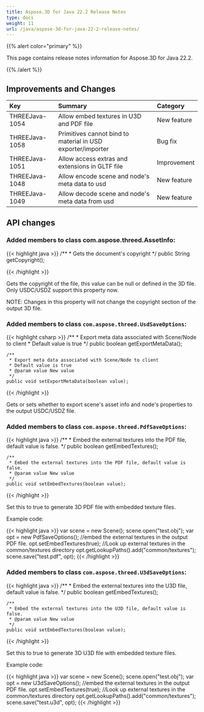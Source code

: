 ```yaml
---
title: Aspose.3D for Java 22.2 Release Notes
type: docs
weight: 11
url: /java/aspose-3d-for-java-22-2-release-notes/
---
```


{{% alert color="primary" %}}

This page contains release notes information for Aspose.3D for Java 22.2.

{{% /alert %}}
## **Improvements and Changes**

|**Key**|**Summary**|**Category**|
| :- | :- | :- |
| THREEJava-1054 | Allow embed textures in U3D and PDF file | New feature |
| THREEJava-1058 | Primitives cannot bind to material in USD exporter/importer | Bug fix |
| THREEJava-1051 | Allow access extras and extensions in GLTF file | Improvement |
| THREEJava-1048 | Allow encode scene and node's meta data to usd | New feature |
| THREEJava-1049 | Allow decode scene and node's meta data from usd | New feature |

## API changes ##


### Added members to class com.aspose.threed.AssetInfo:

{{< highlight java >}}
    /**
     * Gets the document's copyright
     */
    public String getCopyright();

{{< /highlight >}}

Gets the copyright of the file, this value can be null or defined in the 3D file.
Only USDC/USDZ support this property now.

NOTE: Changes in this property will not change the copyright section of the output 3D file.


### Added members to class `com.aspose.threed.UsdSaveOptions`:

{{< highlight csharp >}}
    /**
     * Export meta data associated with Scene/Node to client
     * Default value is true
     */
    public boolean getExportMetaData();
    
    /**
     * Export meta data associated with Scene/Node to client
     * Default value is true
     * @param value New value
     */
    public void setExportMetaData(boolean value);

{{< /highlight >}}

Gets or sets whether to export scene's asset info and node's properties to the output USDC/USDZ file.



### Added members to class `com.aspose.threed.PdfSaveOptions`:

{{< highlight java >}}
    /**
     * Embed the external textures into the PDF file, default value is false.
     */
    public boolean getEmbedTextures();
    
    /**
     * Embed the external textures into the PDF file, default value is false.
     * @param value New value
     */
    public void setEmbedTextures(boolean value);
{{< /highlight >}}

Set this to true to generate 3D PDF file with embedded texture files.

Example code:

{{< highlight java >}}
        var scene = new Scene();
        scene.open("test.obj");
        var opt = new PdfSaveOptions();
        //embed the external textures in the output PDF file.
        opt.setEmbedTextures(true);
        //Look up external textures in the  common/textures directory
        opt.getLookupPaths().add("common/textures");
        scene.save("test.pdf", opt);
{{< /highlight >}}


### Added members to class `com.aspose.threed.U3dSaveOptions`:

{{< highlight java >}}
    /**
     * Embed the external textures into the U3D file, default value is false.
     */
    public boolean getEmbedTextures();
    
    /**
     * Embed the external textures into the U3D file, default value is false.
     * @param value New value
     */
    public void setEmbedTextures(boolean value);

{{< /highlight >}}

Set this to true to generate 3D U3D file with embedded texture files.

Example code:

{{< highlight java >}}
        var scene = new Scene();
        scene.open("test.obj");
        var opt = new U3dSaveOptions();
        //embed the external textures in the output PDF file.
        opt.setEmbedTextures(true);
        //Look up external textures in the  common/textures directory
        opt.getLookupPaths().add("common/textures");
        scene.save("test.u3d", opt);
{{< /highlight >}}



